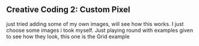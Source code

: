 ## Creative Coding 2: Custom Pixel

just tried adding some of my own images, will see how this works. I just choose some images i took myself. Just playing round with examples given to see how they look, this one is the Grid example
